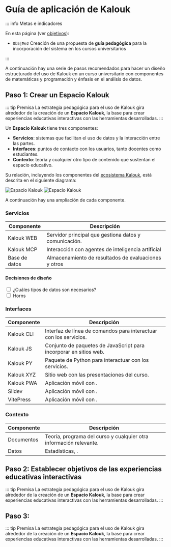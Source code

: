 # Guía de aplicación de Kalouk

::: info Metas e indicadores

En esta página (ver [objetivos](/proyecto/objetivos.md)):

- `Ob5|Me2` Creación de una propuesta de **guía pedagógica** para la incorporación del sistema en los cursos universitarios

:::

A continuación hay una serie de pasos recomendados para hacer un diseño estructurado del uso de Kalouk en un curso universitario con componentes de matemáticas y programación y énfasis en el análisis de datos.

## Paso 1: Crear un Espacio Kalouk

::: tip Premisa
La estrategia pedagógica para el uso de Kalouk gira alrededor de la creación de un **Espacio Kalouk**, la base para crear experiencias educativas interactivas con las herramientas desarrolladas.
:::

Un **Espacio Kalouk** tiene tres componentes:

- **Servicios**: sistemas que facilitan el uso de datos y la interacción entre las partes.
- **Interfaces**: puntos de contacto con los usuarios, tanto docentes como estudiantes.
- **Contexto**: teoría y cualquier otro tipo de contenido que sustentan el espacio educativo.

Su relación, incluyendo los componentes del [ecosistema Kalouk](/resultados/kalouk), está descrita en el siguiente diagrama:

<img src="/espacio_light.svg" alt="Espacio Kalouk" class="block dark:hidden" />
<img src="/espacio_dark.svg" alt="Espacio Kalouk" class="hidden dark:block" />

A continuación hay una ampliación de cada componente.

### Servicios

| Componente    | Descripción                                           |
| ------------- | ----------------------------------------------------- |
| Kalouk WEB    | Servidor principal que gestiona datos y comunicación. |
| Kalouk MCP    | Interacción con agentes de inteligencia artificial    |
| Base de datos | Almacenamiento de resultados de evaluaciones y otros  |

#### Decisiones de diseño

<div class="mt-3">
    <input type="checkbox" id="scales" />
    <label for="scales">¿Cuáles tipos de datos son necesarios?</label>
</div>
<div class="mt-3">
    <input type="checkbox" id="horns" />
    <label for="horns">Horns</label>
</div>

### Interfaces

| Componente | Descripción                                                       |
| ---------- | ----------------------------------------------------------------- |
| Kalouk CLI | Interfaz de línea de comandos para interactuar con los servicios. |
| Kalouk JS  | Conjunto de paquetes de JavaScript para incorporar en sitios web. |
| Kalouk PY  | Paquete de Python para interactuar con los servicios.             |
| Kalouk XYZ | Sitio web con las presentaciones del curso.                       |
| Kalouk PWA | Aplicación móvil con .                                            |
| Slidev     | Aplicación móvil con .                                            |
| VitePress  | Aplicación móvil con .                                            |

### Contexto

| Componente | Descripción                                                        |
| ---------- | ------------------------------------------------------------------ |
| Documentos | Teoría, programa del curso y cualquier otra información relevante. |
| Datos      | Estadísticas, .                                                    |

## Paso 2: Establecer objetivos de las experiencias educativas interactivas

::: tip Premisa
La estrategia pedagógica para el uso de Kalouk gira alrededor de la creación de un **Espacio Kalouk**, la base para crear experiencias educativas interactivas con las herramientas desarrolladas.
:::

<script setup>
import Dice from '../../docs/.vitepress/theme/components/Dice.vue'
</script>

<Dice />

## Paso 3:

::: tip Premisa
La estrategia pedagógica para el uso de Kalouk gira alrededor de la creación de un **Espacio Kalouk**, la base para crear experiencias educativas interactivas con las herramientas desarrolladas.
:::
